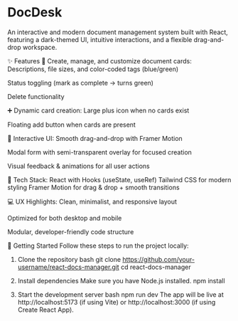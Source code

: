 # DocDesk
An interactive and modern document management system built with React, featuring a dark-themed UI, intuitive interactions, and a flexible drag-and-drop workspace.

✨ Features
📝 Create, manage, and customize document cards:
Descriptions, file sizes, and color-coded tags (blue/green)

Status toggling (mark as complete → turns green)

Delete functionality

➕ Dynamic card creation:
Large plus icon when no cards exist

Floating add button when cards are present

🧩 Interactive UI:
Smooth drag-and-drop with Framer Motion

Modal form with semi-transparent overlay for focused creation

Visual feedback & animations for all user actions

🎨 Tech Stack:
React with Hooks (useState, useRef)
Tailwind CSS for modern styling
Framer Motion for drag & drop + smooth transitions

💻 UX Highlights:
Clean, minimalist, and responsive layout

Optimized for both desktop and mobile

Modular, developer-friendly code structure

🚀 Getting Started
Follow these steps to run the project locally:


1. Clone the repository
bash
git clone https://github.com/your-username/react-docs-manager.git
cd react-docs-manager

2. Install dependencies
Make sure you have Node.js installed.
npm install

3. Start the development server
bash
npm run dev
The app will be live at http://localhost:5173 (if using Vite) or http://localhost:3000 (if using Create React App).
